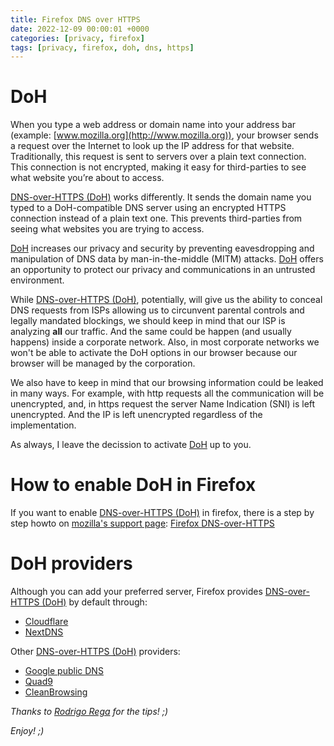 ```yaml
---
title: Firefox DNS over HTTPS
date: 2022-12-09 00:00:01 +0000
categories: [privacy, firefox]
tags: [privacy, firefox, doh, dns, https]
---
```


# DoH

When you type a web address or domain name into your address bar (example: [www.mozilla.org](http://www.mozilla.org)), your browser sends a request over the Internet to look up the IP address for that website.
Traditionally, this request is sent to servers over a plain text connection.
This connection is not encrypted, making it easy for third-parties to see what website you’re about to access.

[DNS-over-HTTPS (DoH)](https://en.wikipedia.org/wiki/DNS_over_HTTPS) works differently.
It sends the domain name you typed to a DoH-compatible DNS server using an encrypted HTTPS connection instead of a plain text one.
This prevents third-parties from seeing what websites you are trying to access. 

[DoH](https://en.wikipedia.org/wiki/DNS_over_HTTPS) increases our privacy and security by preventing eavesdropping and manipulation of DNS data by man-in-the-middle (MITM) attacks.
[DoH](https://en.wikipedia.org/wiki/DNS_over_HTTPS) offers an opportunity to protect our privacy and communications in an untrusted environment.

While [DNS-over-HTTPS (DoH)](https://en.wikipedia.org/wiki/DNS_over_HTTPS), potentially, will give us the ability to conceal DNS requests from ISPs allowing us to circunvent parental controls and legally mandated blockings, we should keep in mind that our ISP is analyzing **all** our traffic. 
And the same could be happen (and usually happens) inside a corporate network.
Also, in most corporate networks we won't be able to activate the DoH options in our browser because our browser will be managed by the corporation.

We also have to keep in mind that our browsing information could be leaked in many ways. For example, with http requests all the communication will be unencrypted, and, in https request the server Name Indication (SNI) is left unencrypted. And the IP is left unencrypted regardless of the implementation.

As always, I leave the decission to activate [DoH](https://en.wikipedia.org/wiki/DNS_over_HTTPS) up to you.

# How to enable DoH in Firefox

If you want to enable [DNS-over-HTTPS (DoH)](https://en.wikipedia.org/wiki/DNS_over_HTTPS) in firefox, there is a step by step howto on [mozilla's support page](https://support.mozilla.org): [Firefox DNS-over-HTTPS](https://support.mozilla.org/en-US/kb/firefox-dns-over-https)

# DoH providers

Although you can add your preferred server, Firefox provides [DNS-over-HTTPS (DoH)](https://en.wikipedia.org/wiki/DNS_over_HTTPS) by default through:
* [Cloudflare](https://www.cloudflare.com)
* [NextDNS](https://nextdns.io/)

Other [DNS-over-HTTPS (DoH)](https://en.wikipedia.org/wiki/DNS_over_HTTPS) providers:
* [Google public DNS](https://developers.google.com/speed/public-dns/)
* [Quad9](https://www.quad9.net/)
* [CleanBrowsing](https://cleanbrowsing.org/)

*Thanks to [Rodrigo Rega](https://rodrigorega.es/) for the tips! ;)*

_Enjoy! ;)_
